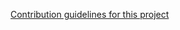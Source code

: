 [Contribution guidelines for this project](WhatsApp-group-chat-analysis-using-Python-PowerBi/WhatsApp_groupchat_analysis_using_Python_PowerBI.pdf)
